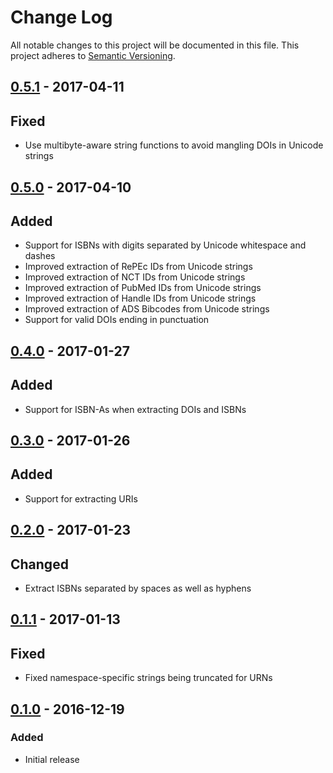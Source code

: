 # Change Log
All notable changes to this project will be documented in this file. This
project adheres to [Semantic Versioning](http://semver.org/).

## [0.5.1] - 2017-04-11
## Fixed
- Use multibyte-aware string functions to avoid mangling DOIs in Unicode strings

## [0.5.0] - 2017-04-10
## Added
- Support for ISBNs with digits separated by Unicode whitespace and dashes
- Improved extraction of RePEc IDs from Unicode strings
- Improved extraction of NCT IDs from Unicode strings
- Improved extraction of PubMed IDs from Unicode strings
- Improved extraction of Handle IDs from Unicode strings
- Improved extraction of ADS Bibcodes from Unicode strings
- Support for valid DOIs ending in punctuation

## [0.4.0] - 2017-01-27
## Added
- Support for ISBN-As when extracting DOIs and ISBNs

## [0.3.0] - 2017-01-26
## Added
- Support for extracting URIs

## [0.2.0] - 2017-01-23
## Changed
- Extract ISBNs separated by spaces as well as hyphens

## [0.1.1] - 2017-01-13
## Fixed
- Fixed namespace-specific strings being truncated for URNs

## [0.1.0] - 2016-12-19
### Added
- Initial release

[0.1.0]: https://github.com/altmetric/php-identifiers/releases/tag/v0.1.0
[0.1.1]: https://github.com/altmetric/php-identifiers/releases/tag/v0.1.1
[0.2.0]: https://github.com/altmetric/php-identifiers/releases/tag/v0.2.0
[0.3.0]: https://github.com/altmetric/php-identifiers/releases/tag/v0.3.0
[0.4.0]: https://github.com/altmetric/php-identifiers/releases/tag/v0.4.0
[0.5.0]: https://github.com/altmetric/php-identifiers/releases/tag/v0.5.0
[0.5.1]: https://github.com/altmetric/php-identifiers/releases/tag/v0.5.1
